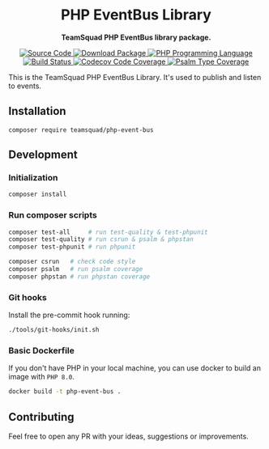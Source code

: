 <h1 align="center"><!-- NAME_START -->PHP EventBus Library<!-- NAME_END --></h1>

<!-- BADGES_START -->
<p align="center">
    <strong>TeamSquad PHP EventBus library package.</strong>
</p>

<p align="center">
    <a href="https://github.com/teamsquad-io/php-event-bus">
        <img src="https://img.shields.io/badge/source-teamsquad--io/php--event--bus-blue.svg?style=flat-square" alt="Source Code">
    </a>
    <a href="https://packagist.org/packages/teamsquad-io/php-event-bus">
        <img src="https://img.shields.io/packagist/v/teamsquad-io/php-event-bus.svg?style=flat-square&label=release" alt="Download Package">
    </a>
    <a href="https://php.net">
        <img src="https://img.shields.io/packagist/php-v/teamsquad-io/php-event-bus.svg?style=flat-square&colorB=%238892BF" alt="PHP Programming Language">
    </a>
    <a href="https://github.com/teamsquad-io/php-event-bus/actions/workflows/ci.yml">
        <img src="https://img.shields.io/github/workflow/status/teamsquad-io/php-event-bus/build/master?style=flat-square&logo=github" alt="Build Status">
    </a>
    <a href="https://codecov.io/gh/teamsquad-io/php-event-bus">
        <img src="https://img.shields.io/codecov/c/gh/teamsquad-io/php-event-bus?label=codecov&logo=codecov&style=flat-square" alt="Codecov Code Coverage">
    </a>
    <a href="https://shepherd.dev/github/teamsquad-io/php-event-bus">
        <img src="https://img.shields.io/endpoint?style=flat-square&url=https%3A%2F%2Fshepherd.dev%2Fgithub%2Fteamsquad-io%2Fphp-event-bus%2Fcoverage" alt="Psalm Type Coverage">
    </a>
</p>
<!-- BADGES_END -->
This is the TeamSquad PHP EventBus Library. It's used to publish and listen to events.

<h2>Installation</h2>
<p>
    <code>composer require teamsquad/php-event-bus</code>
</p>

## Development

### Initialization

```bash
composer install
```

### Run composer scripts

```bash
composer test-all     # run test-quality & test-phpunit
composer test-quality # run csrun & psalm & phpstan
composer test-phpunit # run phpunit

composer csrun   # check code style
composer psalm   # run psalm coverage
composer phpstan # run phpstan coverage
```

### Git hooks

Install the pre-commit hook running:

```bash
./tools/git-hooks/init.sh
```

### Basic Dockerfile

If you don't have PHP in your local machine, you can use docker to build an image with `PHP 8.0`.

```bash
docker build -t php-event-bus .
```

## Contributing

Feel free to open any PR with your ideas, suggestions or improvements.

